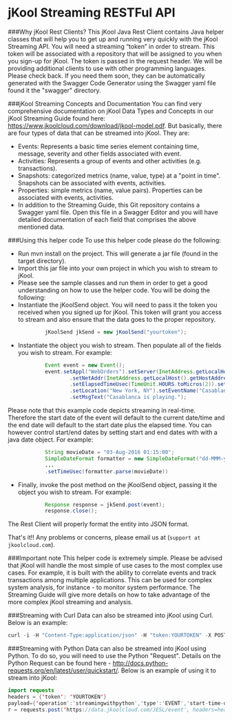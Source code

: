 # jKool Streaming RESTFul API

###Why jKool Rest Clients?
This jKool Java Rest Client contains Java helper classes that will help you to get up and running very quickly with the jKool Streaming API. You will need a streaming  “token” in order to stream. This token will be associated with a repository that will be assigned to you when you sign-up for jKool.  The token is passed in the request header. We will be providing additional clients to use with other programming languages. Please check back. If you need them soon, they can be automatically generated with the Swagger Code Generator using the Swagger yaml file found it the "swagger" directory.  

###jKool Streaming Concepts and Documentation
You can find very comprehensive documentation on jKool Data Types and Concepts in our jKool Streaming Guide found here: https://www.jkoolcloud.com/download/jkool-model.pdf. But basically, there are four types of data that can be streamed into jKool. They are:
* Events: Represents a basic time series element containing time, message, severity and other fields associated with event.
* Activities: Represents a group of events and other activities (e.g. transactions).
* Snapshots: categorized metrics (name, value, type) at a "point in time". Snapshots can be associated with events, activities.
* Properties: simple metrics (name, value pairs). Properties can be associated with events, activities. 
* In addition to the Streaming Guide, this Git repository contains a Swagger yaml file. Open this file in a Swagger Editor and you will have detailed documentation of each field that comprises the above mentioned data.

###Using this helper code
To use this helper code please do the following:
* Run mvn install on the project. This will generate a jar file (found in the target directory).
* Import this jar file into your own project in which you wish to stream to jKool. 
* Please see the sample classes and run them in order to get a good understanding on how to use the helper code. You will be doing the following:
* Instantiate the jKoolSend object. You will need to pass it the token you received when you signed up for jKool. This token will grant you access to stream and also ensure that the data goes to the proper repository.
```java
			jKoolSend jkSend = new jKoolSend("yourtoken");
```
* Instantiate the object you wish to stream. Then populate all of the fields you wish to stream. For example:
```java
			Event event = new Event();
			event.setAppl("WebOrders").setServer(InetAddress.getLocalHost().getHostName())
			        .setNetAddr(InetAddress.getLocalHost().getHostAddress()).setDataCenter("DCNY")
			        .setElapsedTimeUsec(TimeUnit.HOURS.toMicros(2)).setSourceUrl("http://www.movies.com")
			        .setLocation("New York, NY").setEventName("Casablanca")
			        .setMsgText("Casablanca is playing.");

```
Please note that this example code depicts streaming in real-time. Therefore the start date of the event will default to the current date/time and the end date will default to the start date plus the elapsed time. You can however control start/end dates by setting start and end dates with with a java date object. For example:
```java
			String movieDate = "03-Aug-2016 01:15:00";
			SimpleDateFormat formatter = new SimpleDateFormat("dd-MMM-yyyy HH:mm:ss");
			...
			.setTimeUsec(formatter.parse(movieDate))
```

* Finally, invoke the post method on the jKoolSend object, passing it the object you wish to stream. For example:

```java
			Response response = jkSend.post(event);
			response.close();
```
The Rest Client will properly format the entity into JSON format.

That's it!! Any problems or concerns, please email us at (`support at jkoolcloud.com`).

###Important note
This helper code is extremely simple.  Please be advised that jKool will handle the most simple of use cases to the most complex use cases. For example, it is built with the ability to correlate events and track transactions among multiple applications.  This can be used for complex system analysis, for instance - to monitor system performance. The Streaming Guide will give more details on how to take advantage of the more complex jKool streaming and analysis.

###Streaming with Curl
Data can also be streamed into jKool using Curl. Below is an example:

```java
curl -i -H "Content-Type:application/json" -H "token:YOURTOKEN" -X POST https://data.jkoolcloud.com/JESL/event -d '{"operation":"streamingwithcurl","type":"EVENT","start-time-usec":1457524800000000,"end-time-usec":1457524800000000,"msg-text":"Example Curl Streaming","source-fqn":"APPL=TestingCurl#SERVER=CurlServer100#NETADDR=11.0.0.2#DATACENTER=DC1#GEOADDR=52.52437,13.41053"}'
```

###Streaming with Python
Data can also be streamed into jKool using Python. To do so, you will need to use the Python "Request". Details on the Python Request can be found here - http://docs.python-requests.org/en/latest/user/quickstart/. Below is an example of using it to stream into jKool:

```java
import requests
headers = {'token': 'YOURTOKEN'}
payload={'operation':'streamingwithpython','type':'EVENT','start-time-usec':1457524800000000,'end-time-usec':1457524800000000,'msg-text':'Example Python Streaming','source-fqn':'APPL=TestingCurl#SERVER=CurlServer100#NETADDR=11.0.0.2#DATACENTER=DC1#GEOADDR=52.52437,13.41053'}
r = requests.post('https://data.jkoolcloud.com/JESL/event', headers=headers, json=payload)
```


